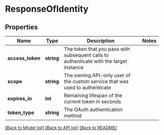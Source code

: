 # ResponseOfIdentity

## Properties

Name | Type | Description | Notes
------------ | ------------- | ------------- | -------------
**access_token** | **string** | The token that you pass with subsequent calls to authenticate with the target instance | 
**scope** | **string** | The owning API-only user of the custom service that was used to authenticate | 
**expires_in** | **int** | Remaining lifespan of the current token in seconds | 
**token_type** | **string** | The OAuth authentication method | 

[[Back to Model list]](../README.md#documentation-for-models) [[Back to API list]](../README.md#documentation-for-api-endpoints) [[Back to README]](../README.md)
